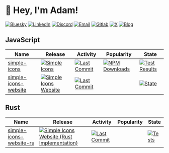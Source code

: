 # 👋 Hey, I'm Adam!

[![Bluesky][bluesky-badge]][bluesky-link] [![LinkedIn][linkedin-badge]][linkedin-link] [![Discord][discord-badge]][discord-link] [![Email][email-badge]][email-link] [![Gitlab][mastodon-badge]][mastodon-link] [![X][x-badge]][x-link] [![Blog][blog-badge]][blog-link]

## JavaScript

| Name                                                | Release                                                                          | Activity                                                                                        | Popularity                                                                  | State                                                                         |
| --------------------------------------------------- | -------------------------------------------------------------------------------- | ----------------------------------------------------------------------------------------------- | --------------------------------------------------------------------------- | ----------------------------------------------------------------------------- |
| [simple-icons][simple-icons-github]                 | [![Simple Icons][simple-icons-npm-badge]][simple-icons-npm-link]                 | [![Last Commit][simple-icons-last-commit-badge]][simple-icons-last-commit-link]                 | [![NPM Downloads][simple-icons-npm-downloads-badge]][simple-icons-npm-link] | [![Test Results][simple-icons-state-badge]][simple-icons-state-link]          |
| [simple-icons-website][simple-icons-website-github] | [![Simple Icons Website][simple-icons-website-badge]][simple-icons-website-link] | [![Last Commit][simple-icons-website-last-commit-badge]][simple-icons-website-last-commit-link] |                                                                             | [![State][simple-icons-website-state-badge]][simple-icons-website-state-link] |

## Rust

| Name                                                      | Release                                                                                                   | Activity                                                                                              | Popularity | State                                                                               |
| --------------------------------------------------------- | --------------------------------------------------------------------------------------------------------- | ----------------------------------------------------------------------------------------------------- | ---------- | ----------------------------------------------------------------------------------- |
| [simple-icons-website-rs][simple-icons-website-rs-github] | [![Simple Icons Website (Rust Implementation)][simple-icons-website-badge]][simple-icons-website-rs-link] | [![Last Commit][simple-icons-website-rs-last-commit-badge]][simple-icons-website-rs-last-commit-link] |            | [![Tests][simple-icons-website-rs-state-badge]][simple-icons-website-rs-state-link] |

<!-- LINKS -->

<!-- Header Links -->

[bluesky-badge]: https://img.shields.io/static/v1?label=%20&message=adamrusted.bsky.social&logo=bluesky&logoColor=white&color=0085ff&style=for-the-badge
[bluesky-link]: https://bsky.app/profile/adamrusted.bsky.social
[linkedin-badge]: https://img.shields.io/static/v1?label=%20&message=Adam%20Rusted&logo=linkedin&logoColor=white&color=0A66C2&style=for-the-badge
[linkedin-link]: https://www.linkedin.com/in/adamrusted/
[discord-badge]: https://img.shields.io/static/v1?label=%20&message=_rustyy&logo=discord&logoColor=white&color=5865F2&style=for-the-badge
[discord-link]: https://discordapp.com/users/280473140939849739
[email-badge]: https://img.shields.io/static/v1?label=%20&message=hello@adamrusted.me&logo=microsoft-outlook&logoColor=white&color=0078D4&style=for-the-badge
[email-link]: mailto:hello@adamrusted.me
[mastodon-badge]: https://img.shields.io/static/v1?label=%20&message=@adamrusted@mstdn.social&logo=mastodon&logoColor=white&color=6364FF&style=for-the-badge
[mastodon-link]: https://mstdn.social/@adamrusted
[x-badge]: https://img.shields.io/static/v1?label=%20&message=adamrusted&logo=x&logoColor=white&color=000000&style=for-the-badge
[x-link]: https://x.com/adamrusted
[blog-badge]: https://img.shields.io/static/v1?label=%20&message=blog.adamrusted.me&logo=hashnode&logoColor=white&color=2962FF&style=for-the-badge
[blog-link]: https://blog.adamrusted.me

<!-- END: Header Links -->

<!-- JavaScript Links -->

[simple-icons-github]: https://github.com/simple-icons/simple-icons
[simple-icons-npm-badge]: https://img.shields.io/npm/v/simple-icons?style=flat-square&logo=npm&logoColor=white
[simple-icons-npm-link]: https://www.npmjs.com/package/simple-icons
[simple-icons-last-commit-badge]: https://img.shields.io/github/last-commit/adamrusted/simple-icons?style=flat-square
[simple-icons-last-commit-link]: https://github.com/simple-icons/simple-icons/commits
[simple-icons-npm-downloads-badge]: https://img.shields.io/npm/dm/simple-icons?style=flat-square&logo=npm&logoColor=white
[simple-icons-state-badge]: https://img.shields.io/github/actions/workflow/status/simple-icons/simple-icons/verify.yml?branch=develop&logo=github&label=tests&style=flat-square
[simple-icons-state-link]: https://github.com/simple-icons/simple-icons/actions?query=workflow%3ATest
[simple-icons-website-github]: https://github.com/simple-icons/simple-icons-website
[simple-icons-website-badge]: https://img.shields.io/badge/dynamic/json?color=informational&label=icons&prefix=%20&logo=simpleicons&query=%24.icons.length&url=https%3A%2F%2Fraw.githubusercontent.com%2Fsimple-icons%2Fsimple-icons%2Fdevelop%2F_data%2Fsimple-icons.json&style=flat-square
[simple-icons-website-link]: https://simpleicons.org
[simple-icons-website-last-commit-badge]: https://img.shields.io/github/last-commit/adamrusted/simple-icons-website?style=flat-square
[simple-icons-website-last-commit-link]: https://github.com/simple-icons/simple-icons-website/commits
[simple-icons-website-state-badge]: https://img.shields.io/github/actions/workflow/status/simple-icons/simple-icons-website/verify.yml?branch=master&logo=github&label=tests&style=flat-square
[simple-icons-website-state-link]: https://github.com/simple-icons/simple-icons-website/actions?query=workflow%3AVerify

<!-- END: JavaScript Links -->

<!-- Rust Links -->

[simple-icons-website-rs-github]: https://github.com/mondeja/simple-icons-website-rs
[simple-icons-website-rs-link]: https://wasm.simpleicons.org
[simple-icons-website-rs-last-commit-badge]: https://img.shields.io/github/last-commit/adamrusted/simple-icons-website-rs?style=flat-square
[simple-icons-website-rs-last-commit-link]: https://github.com/mondeja/simple-icons-website-rs/commits
[simple-icons-website-rs-state-badge]: https://img.shields.io/github/actions/workflow/status/mondeja/simple-icons-website-rs/verify.yml?branch=master&logo=github&label=tests&style=flat-square
[simple-icons-website-rs-state-link]: https://github.com/mondeja/simple-icons-website-rs/actions?query=workflow%3AVerify

<!-- END: Rust Links -->
